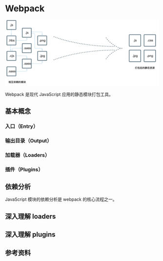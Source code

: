# Webpack

<img src="./images/webpack-logo.png">

Webpack 是现代 JavaScript 应用的静态模块打包工具。

## 基本概念

### 入口（Entry）

### 输出目录（Output）

### 加载器（Loaders）

### 插件（Plugins）

## 依赖分析

JavaScript 模块的依赖分析是 webpack 的核心流程之一。

## 深入理解 loaders

## 深入理解 plugins

## 参考资料

